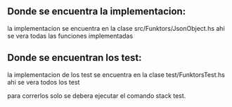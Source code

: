 ## Donde se encuentra la implementacion:

la implementacion se encuentra en la clase src/Funktors/JsonObject.hs
ahi se vera todas las funciones implementadas


## Donde se encuentran los test:

la implementacion de los test se encuentra en la clase test/FunktorsTest.hs
ahi se vera todos los test

para correrlos solo se debera ejecutar el comando stack test.


